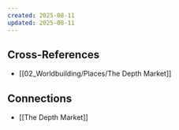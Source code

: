 ```yaml
---
created: 2025-08-11
updated: 2025-08-11
---
```




## Cross-References

- [[02_Worldbuilding/Places/The Depth Market]]


## Connections

- [[The Depth Market]]
